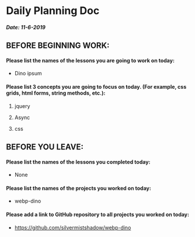# Daily Planning Doc

##### Date: 11-6-2019

## BEFORE BEGINNING WORK:


#### Please list the names of the lessons you are going to work on today:

* Dino ipsum


#### Please list 3 concepts you are going to focus on today. (For example, css grids, html forms, string methods, etc.):

1. jquery

2. Async

3. css



## BEFORE YOU LEAVE:


#### Please list the names of the lessons you completed today:

* None


#### Please list the names of the projects you worked on today:

* webp-dino

#### Please add a link to GitHub repository to all projects you worked on today:

* https://github.com/silvermistshadow/webp-dino